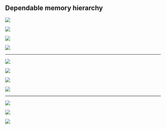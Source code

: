 ##  Dependable memory hierarchy

![](img/2020-12-13-08-44-50.png)

![](img/2020-12-13-08-45-24.png)

![](img/2020-12-13-08-54-24.png)

![](img/2020-12-13-10-40-06.png)

---

![](img/2020-12-13-11-15-50.png)

![](img/2020-12-13-11-21-13.png)

![](img/2020-12-13-11-27-15.png)

![](img/2020-12-13-11-41-56.png)

---

![](img/2020-12-13-11-52-51.png)

![](img/2020-12-13-11-59-31.png)

![](img/2020-12-13-12-00-26.png)
















